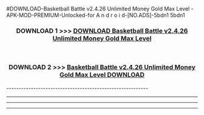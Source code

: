 #DOWNLOAD-Basketball Battle v2.4.26 Unlimited Money Gold Max Level -APK-MOD-PREMIUM-Unlocked-for A n d r o i d-[NO.ADS]-5bdn1 5bdn1 



<div align="center">

<h3>DOWNLOAD 1 >>> <a href="https://getmod2.web.app/?judul=Basketball Battle v2.4.26 Unlimited Money Gold Max Level ">DOWNLOAD Basketball Battle v2.4.26 Unlimited Money Gold Max Level </a></h3><br>

<h3>DOWNLOAD 2 >>> <a href="https://getmod2.web.app/?judul=Basketball Battle v2.4.26 Unlimited Money Gold Max Level ">Basketball Battle v2.4.26 Unlimited Money Gold Max Level  DOWNLOAD </a></h3>

</div>
----------------------------------------------------------

----------------------------------------------------------

----------------------------------------------------------

----------------------------------------------------------



